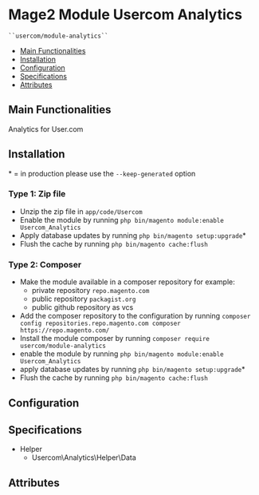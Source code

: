 # Mage2 Module Usercom Analytics

    ``usercom/module-analytics``

 - [Main Functionalities](#markdown-header-main-functionalities)
 - [Installation](#markdown-header-installation)
 - [Configuration](#markdown-header-configuration)
 - [Specifications](#markdown-header-specifications)
 - [Attributes](#markdown-header-attributes)


## Main Functionalities
Analytics for User.com

## Installation
\* = in production please use the `--keep-generated` option

### Type 1: Zip file

 - Unzip the zip file in `app/code/Usercom`
 - Enable the module by running `php bin/magento module:enable Usercom_Analytics`
 - Apply database updates by running `php bin/magento setup:upgrade`\*
 - Flush the cache by running `php bin/magento cache:flush`

### Type 2: Composer

 - Make the module available in a composer repository for example:
    - private repository `repo.magento.com`
    - public repository `packagist.org`
    - public github repository as vcs
 - Add the composer repository to the configuration by running `composer config repositories.repo.magento.com composer https://repo.magento.com/`
 - Install the module composer by running `composer require usercom/module-analytics`
 - enable the module by running `php bin/magento module:enable Usercom_Analytics`
 - apply database updates by running `php bin/magento setup:upgrade`\*
 - Flush the cache by running `php bin/magento cache:flush`


## Configuration




## Specifications

 - Helper
	- Usercom\Analytics\Helper\Data


## Attributes



